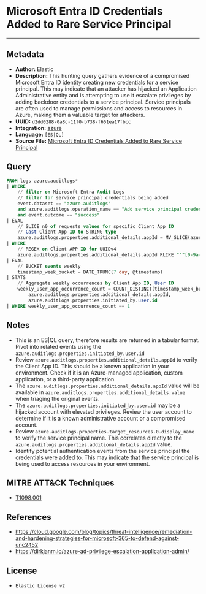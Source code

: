 # Microsoft Entra ID Credentials Added to Rare Service Principal

---

## Metadata

- **Author:** Elastic
- **Description:** This hunting query gathers evidence of a compromised Microsoft Entra ID identity creating new credentials for a service principal. This may indicate that an attacker has hijacked an Application Administrative entity and is attempting to use it escalate privileges by adding backdoor credentials to a service principal. Service principals are often used to manage permissions and access to resources in Azure, making them a valuable target for attackers. 
- **UUID:** `d2dd0288-0a8c-11f0-b738-f661ea17fbcc`
- **Integration:** [azure](https://docs.elastic.co/integrations/azure)
- **Language:** `[ES|QL]`
- **Source File:** [Microsoft Entra ID Credentials Added to Rare Service Principal](../queries/entra_service_principal_credentials_added_to_rare_app.toml)

## Query

```sql
FROM logs-azure.auditlogs*
| WHERE
    // filter on Microsoft Entra Audit Logs
    // filter for service principal credentials being added
    event.dataset == "azure.auditlogs"
    and azure.auditlogs.operation_name == "Add service principal credentials"
    and event.outcome == "success"
| EVAL
    // SLICE n0 of requests values for specific Client App ID
    // Cast Client App ID to STRING type
    azure.auditlogs.properties.additional_details.appId = MV_SLICE(azure.auditlogs.properties.additional_details.value, 0)::STRING
| WHERE
    // REGEX on Client APP ID for UUIDv4
    azure.auditlogs.properties.additional_details.appId RLIKE """[0-9a-fA-F]{8}-[0-9a-fA-F]{4}-[0-9a-fA-F]{4}-[0-9a-fA-F]{4}-[0-9a-fA-F]{12}"""
| EVAL
    // BUCKET events weekly
    timestamp_week_bucket = DATE_TRUNC(7 day, @timestamp)
| STATS
    // Aggregate weekly occurrences by Client App ID, User ID
    weekly_user_app_occurrence_count = COUNT_DISTINCT(timestamp_week_bucket) BY
        azure.auditlogs.properties.additional_details.appId,
        azure.auditlogs.properties.initiated_by.user.id
| WHERE weekly_user_app_occurrence_count == 1
```

## Notes

- This is an ES|QL query, therefore results are returned in a tabular format. Pivot into related events using the `azure.auditlogs.properties.initiated_by.user.id`
- Review `azure.auditlogs.properties.additional_details.appId` to verify the Client App ID. This should be a known application in your environment. Check if it is an Azure-managed application, custom application, or a third-party application.
- The `azure.auditlogs.properties.additional_details.appId` value will be available in `azure.auditlogs.properties.additional_details.value` when triaging the original events.
- The `azure.auditlogs.properties.initiated_by.user.id` may be a hijacked account with elevated privileges. Review the user account to determine if it is a known administrative account or a compromised account.
- Review `azure.auditlogs.properties.target_resources.0.display_name` to verify the service principal name. This correlates directly to the `azure.auditlogs.properties.additional_details.appId` value.
- Identify potential authentication events from the service principal the credentials were added to. This may indicate that the service principal is being used to access resources in your environment.

## MITRE ATT&CK Techniques

- [T1098.001](https://attack.mitre.org/techniques/T1098/001)

## References

- https://cloud.google.com/blog/topics/threat-intelligence/remediation-and-hardening-strategies-for-microsoft-365-to-defend-against-unc2452
- https://dirkjanm.io/azure-ad-privilege-escalation-application-admin/

## License

- `Elastic License v2`

